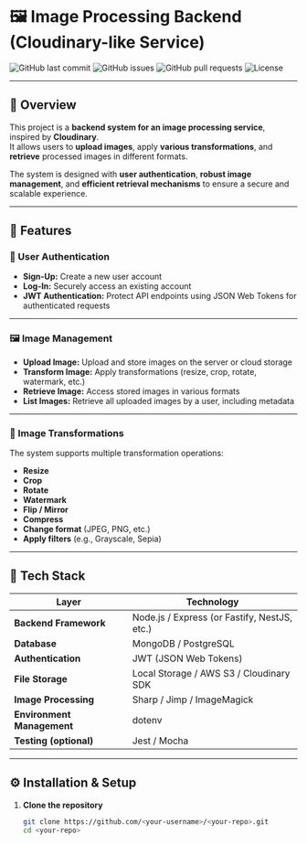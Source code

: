 # 🖼️ Image Processing Backend (Cloudinary-like Service)

![GitHub last commit](https://img.shields.io/github/last-commit/<your-username>/<your-repo>)
![GitHub issues](https://img.shields.io/github/issues/<your-username>/<your-repo>)
![GitHub pull requests](https://img.shields.io/github/issues-pr/<your-username>/<your-repo>)
![License](https://img.shields.io/badge/license-MIT-blue.svg)

---

## 📘 Overview

This project is a **backend system for an image processing service**, inspired by **Cloudinary**.  
It allows users to **upload images**, apply **various transformations**, and **retrieve** processed images in different formats.  

The system is designed with **user authentication**, **robust image management**, and **efficient retrieval mechanisms** to ensure a secure and scalable experience.

---

## 🚀 Features

### 🔐 User Authentication
- **Sign-Up:** Create a new user account  
- **Log-In:** Securely access an existing account  
- **JWT Authentication:** Protect API endpoints using JSON Web Tokens for authenticated requests  

---

### 🖼️ Image Management
- **Upload Image:** Upload and store images on the server or cloud storage  
- **Transform Image:** Apply transformations (resize, crop, rotate, watermark, etc.)  
- **Retrieve Image:** Access stored images in various formats  
- **List Images:** Retrieve all uploaded images by a user, including metadata  

---

### 🎨 Image Transformations
The system supports multiple transformation operations:  
- **Resize**  
- **Crop**  
- **Rotate**  
- **Watermark**  
- **Flip / Mirror**  
- **Compress**  
- **Change format** (JPEG, PNG, etc.)  
- **Apply filters** (e.g., Grayscale, Sepia)

---

## 🧰 Tech Stack

| Layer | Technology |
|--------|-------------|
| **Backend Framework** | Node.js / Express (or Fastify, NestJS, etc.) |
| **Database** | MongoDB / PostgreSQL |
| **Authentication** | JWT (JSON Web Tokens) |
| **File Storage** | Local Storage / AWS S3 / Cloudinary SDK |
| **Image Processing** | Sharp / Jimp / ImageMagick |
| **Environment Management** | dotenv |
| **Testing (optional)** | Jest / Mocha |

---

## ⚙️ Installation & Setup

1. **Clone the repository**
   ```bash
   git clone https://github.com/<your-username>/<your-repo>.git
   cd <your-repo>
